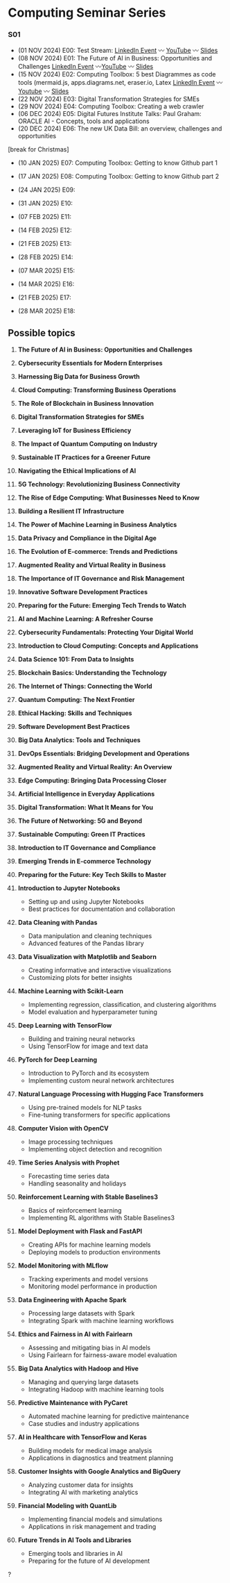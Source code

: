 # Computing Seminar Series

### S01

- (01 NOV 2024) E00: Test Stream: [LinkedIn Event](https://www.linkedin.com/events/7257446354610733057) 〰️ [YouTube](https://www.youtube.com/watch?v=vRrcNi2AKK0) 〰️ [Slides](https://docs.google.com/presentation/d/1CxWLsvV-ea89_S2ps870qqg_NdAbIYUOD9rQty9oYpc/edit?usp=sharing)
- (08 NOV 2024) E01: The Future of AI in Business: Opportunities and Challenges [LinkedIn Event](https://www.linkedin.com/events/7260595382986940416/about/) 〰️[YouTube]() 〰️ [Slides](https://docs.google.com/presentation/d/1LUT4MesutVMlErulYvSeMo2rVzllRumNuFi8vq28riA/edit?usp=sharing)
- (15 NOV 2024) E02: Computing Toolbox: 5 best Diagrammes as code tools (mermaid.js, apps.diagrams.net, eraser.io, Latex [LinkedIn Event](https://www.linkedin.com/events/computinglunchtimeseminarseries7263114384766345216/comments/) 〰️ [Youtube]() 〰️ [Slides](https://docs.google.com/presentation/d/18Bmd1pW4HRfr7PZ1Ivu2c6ytVdEdUMKvVIFNXR3v62c/edit?usp=sharing)
- (22 NOV 2024) E03: Digital Transformation Strategies for SMEs
- (29 NOV 2024) E04: Computing Toolbox: Creating a web crawler
- (06 DEC 2024) E05: Digital Futures Institute Talks: Paul Graham: ORACLE AI - Concepts, tools and applications
- (20 DEC 2024) E06: The new UK Data Bill: an overview, challenges and opportunities

[break for Christmas]
 
- (10 JAN 2025) E07: Computing Toolbox: Getting to know Github part 1
- (17 JAN 2025) E08: Computing Toolbox: Getting to know Github part 2
- (24 JAN 2025) E09:
- (31 JAN 2025) E10:
  
- (07 FEB 2025) E11:
- (14 FEB 2025) E12:
- (21 FEB 2025) E13:
- (28 FEB 2025) E14:

- (07 MAR 2025) E15:
- (14 MAR 2025) E16:
- (21 FEB 2025) E17:
- (28 MAR 2025) E18: 



## Possible topics

1. **The Future of AI in Business: Opportunities and Challenges**
2. **Cybersecurity Essentials for Modern Enterprises**
3. **Harnessing Big Data for Business Growth**
4. **Cloud Computing: Transforming Business Operations**
5. **The Role of Blockchain in Business Innovation**
6. **Digital Transformation Strategies for SMEs**
7. **Leveraging IoT for Business Efficiency**
8. **The Impact of Quantum Computing on Industry**
9. **Sustainable IT Practices for a Greener Future**
10. **Navigating the Ethical Implications of AI**
11. **5G Technology: Revolutionizing Business Connectivity**
12. **The Rise of Edge Computing: What Businesses Need to Know**
13. **Building a Resilient IT Infrastructure**
14. **The Power of Machine Learning in Business Analytics**
15. **Data Privacy and Compliance in the Digital Age**
16. **The Evolution of E-commerce: Trends and Predictions**
17. **Augmented Reality and Virtual Reality in Business**
18. **The Importance of IT Governance and Risk Management**
19. **Innovative Software Development Practices**
20. **Preparing for the Future: Emerging Tech Trends to Watch**

1. **AI and Machine Learning: A Refresher Course**
2. **Cybersecurity Fundamentals: Protecting Your Digital World**
3. **Introduction to Cloud Computing: Concepts and Applications**
4. **Data Science 101: From Data to Insights**
5. **Blockchain Basics: Understanding the Technology**
6. **The Internet of Things: Connecting the World**
7. **Quantum Computing: The Next Frontier**
8. **Ethical Hacking: Skills and Techniques**
9. **Software Development Best Practices**
10. **Big Data Analytics: Tools and Techniques**
11. **DevOps Essentials: Bridging Development and Operations**
12. **Augmented Reality and Virtual Reality: An Overview**
13. **Edge Computing: Bringing Data Processing Closer**
14. **Artificial Intelligence in Everyday Applications**
15. **Digital Transformation: What It Means for You**
16. **The Future of Networking: 5G and Beyond**
17. **Sustainable Computing: Green IT Practices**
18. **Introduction to IT Governance and Compliance**
19. **Emerging Trends in E-commerce Technology**
20. **Preparing for the Future: Key Tech Skills to Master**


1. **Introduction to Jupyter Notebooks**
   - Setting up and using Jupyter Notebooks
   - Best practices for documentation and collaboration

2. **Data Cleaning with Pandas**
   - Data manipulation and cleaning techniques
   - Advanced features of the Pandas library

3. **Data Visualization with Matplotlib and Seaborn**
   - Creating informative and interactive visualizations
   - Customizing plots for better insights

4. **Machine Learning with Scikit-Learn**
   - Implementing regression, classification, and clustering algorithms
   - Model evaluation and hyperparameter tuning

5. **Deep Learning with TensorFlow**
   - Building and training neural networks
   - Using TensorFlow for image and text data

6. **PyTorch for Deep Learning**
   - Introduction to PyTorch and its ecosystem
   - Implementing custom neural network architectures

7. **Natural Language Processing with Hugging Face Transformers**
   - Using pre-trained models for NLP tasks
   - Fine-tuning transformers for specific applications

8. **Computer Vision with OpenCV**
   - Image processing techniques
   - Implementing object detection and recognition

9. **Time Series Analysis with Prophet**
   - Forecasting time series data
   - Handling seasonality and holidays

10. **Reinforcement Learning with Stable Baselines3**
    - Basics of reinforcement learning
    - Implementing RL algorithms with Stable Baselines3

11. **Model Deployment with Flask and FastAPI**
    - Creating APIs for machine learning models
    - Deploying models to production environments

12. **Model Monitoring with MLflow**
    - Tracking experiments and model versions
    - Monitoring model performance in production

13. **Data Engineering with Apache Spark**
    - Processing large datasets with Spark
    - Integrating Spark with machine learning workflows

14. **Ethics and Fairness in AI with Fairlearn**
    - Assessing and mitigating bias in AI models
    - Using Fairlearn for fairness-aware model evaluation

15. **Big Data Analytics with Hadoop and Hive**
    - Managing and querying large datasets
    - Integrating Hadoop with machine learning tools

16. **Predictive Maintenance with PyCaret**
    - Automated machine learning for predictive maintenance
    - Case studies and industry applications

17. **AI in Healthcare with TensorFlow and Keras**
    - Building models for medical image analysis
    - Applications in diagnostics and treatment planning

18. **Customer Insights with Google Analytics and BigQuery**
    - Analyzing customer data for insights
    - Integrating AI with marketing analytics

19. **Financial Modeling with QuantLib**
    - Implementing financial models and simulations
    - Applications in risk management and trading

20. **Future Trends in AI Tools and Libraries**
    - Emerging tools and libraries in AI
    - Preparing for the future of AI development

?
